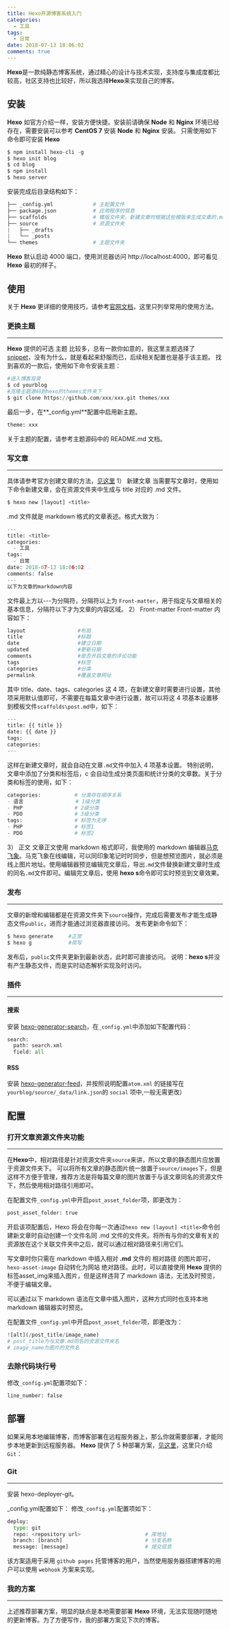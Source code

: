 ```yaml
---
title: Hexo开源博客系统入门
categories:
  - 工具
tags:
  - 日常
date: 2018-07-13 18:06:02
comments: true 
---
```

**Hexo**是一款纯静态博客系统，通过精心的设计与技术实现，支持度与集成度都比较高，社区支持也比较好，所以我选择**Hexo**来实现自己的博客。
## **安装**
**Hexo** 如官方介绍一样，安装方便快捷。安装前请确保 **Node** 和 **Nginx** 环境已经存在，需要安装可以参考 **CentOS 7** 安装 **Node** 和 **Nginx** 安装。
只需使用如下命令即可安装 **Hexo**
``` python
$ npm install hexo-cli -g
$ hexo init blog
$ cd blog
$ npm install
$ hexo server
```
安装完成后目录结构如下：
``` python
├── _config.yml             # 主配置文件
├── package.json            # 应用程序的信息
├── scaffolds               # 模版文件夹，新建文章时根据这些模版来生成文章的.md文件
├── source                  # 资源文件夹
|   ├── _drafts
|   └── _posts
└── themes                  # 主题文件夹
```
**Hexo** 默认启动 4000 端口，使用浏览器访问 http://localhost:4000，即可看见 **Hexo** 最初的样子。
## **使用**
关于 **Hexo**  更详细的使用技巧，请参考[官网文档](https://hexo.io/zh-cn/docs/)，这里只列举常用的使用方法。
### **更换主题**

-------------------
**Hexo** 提供的可选 主题 比较多，总有一款你如意的，我这里主题选择了 [snippet](https://github.com/shenliyang/hexo-theme-snippet)，没有为什么，就是看起来舒服而已，后续相关配置也是基于该主题。
找到喜欢的一款后，使用如下命令安装主题：

``` python
#进入博客目录
$ cd yourblog
#克隆主题源码到hexo的themes文件夹下
$ git clone https://github.com/xxx/xxx.git themes/xxx
```

最后一步，在**_config.yml**配置中启用新主题。
``` python
theme: xxx
```

关于主题的配置，请参考主题源码中的 README.md 文档。

### **写文章**

-------------------
具体请参考官方创建文章的方法，[见这里](https://hexo.io/zh-cn/docs/writing.html)
1） 新建文章
当需要写文章时，使用如下命令新建文章，会在资源文件夹中生成与 title 对应的 .md 文件。
``` python
$ hexo new [layout] <title>
```
.md 文件就是 markdown 格式的文章表述。格式大致为：
``` python
---
title: <title>
categories:
  - 工具
tags:
  - 日常
date: 2018-07-13 18:06:02
comments: false 
---
以下为文章的markdown内容
```

文件最上方以---为分隔符，分隔符以上为 `Front-matter`，用于指定与文章相关的基本信息，分隔符以下才为文章的内容区域。
2） Front-matter
Front-matter 内容如下：
``` python
layout                 #布局
title                  #标题
date                   #建立日期
updated                #更新日期
comments               #是否开启文章的评论功能
tags                   #标签
categories             #分类
permalink              #覆盖文章网址
```

其中 title、date、tags、categories 这 4 项，在新建文章时需要进行设置，其他项采用默认值即可，不需要在每篇文章中进行设置，故可以将这 4 项基本设置移到模板文件`scaffolds\post.md`中，如下：
``` python
---
title: {{ title }}
date: {{ date }}
tags:
categories:
---
```

这样在新建文章时，就会自动在文章`.md`文件中加入 4 项基本设置。
特别说明，文章中添加了分类和标签后，c 会自动生成分类页面和统计分类的文章数。关于分类和标签的使用，如下：
``` python
categories:           # 分类存在顺序关系
- 语言                 # 1级分类
- PHP                 # 2级分类
- PDO                 # 3级分类    
tags:                 # 标签为无序
- PHP                 # 标签1
- PDO                 # 标签2
```

3） 正文
文章正文使用 markdown 格式即可，我使用的 markdown 编辑器[马克飞象](https://maxiang.io/)。马克飞象在线编辑，可以同印象笔记时时同步，但是想预览图片，就必须是线上图片地址。使用编辑器预览编辑完文章后，导出`.md`文件替换新建文章时生成的同名`.md`文件即可。编辑完文章后，使用 **hexo s**命令即可实时预览到文章效果。
### **发布**

-------------------
文章的新增和编辑都是在资源文件夹下`source`操作，完成后需要发布才能生成静态文件`public`，进而才能通过浏览器直接访问。
发布更新命令如下：
``` python
$ hexo generate     #正常
$ hexo g            #简写
```

发布后，`public`文件夹更新到最新状态，此时即可直接访问。
说明：**hexo s**并没有产生静态文件，而是实时动态解析实现及时访问。
### **插件**

-------------------
#### **搜索**
安装 [hexo-generator-search](https://github.com/wzpan/hexo-generator-search)，在`_config.yml`中添加如下配置代码：
``` python
search:
  path: search.xml
  field: all
```

#### **RSS**
安装 [hexo-generator-feed](https://github.com/hexojs/hexo-generator-feed)，并按照说明配置`atom.xml` 的链接写在`yourblog/source/_data/link.json`的 `social` 项中,一般无需更改）

## **配置**

### **打开文章资源文件夹功能**

-------------------
在**Hexo**中，相对路径是针对资源文件夹`source`来讲，所以文章的静态图片应放置于资源文件夹下。
可以将所有文章的静态图片统一放置于`source/images`下，但是这样不方便于管理，推荐方法是将每篇文章的图片放置于与该文章同名的资源文件下，然后使用相对路径引用即可。

在配置文件`_config.yml`中开启`post_asset_folder`项，即更改为：
``` python
post_asset_folder: true
```
开启该项配置后，Hexo 将会在你每一次通过`hexo new [layout] <title>`命令创建新文章时自动创建一个文件名同 .md 文件的文件夹。将所有与你的文章有关的资源放在这个关联文件夹中之后，就可以通过相对路径来引用它们。

写文章时你只需在 markdown 中插入相对 **.md** 文件的 相对路径 的图片即可， `hexo-asset-image` 自动转化为网站 绝对路径。此时，可以直接使用 **Hexo** 提供的标签asset_img来插入图片，但是这样违背了 markdown 语法，无法及时预览，不便于编辑文章。

可以通过以下 markdown 语法在文章中插入图片，这种方式同时也支持本地 markdown 编辑器实时预览。

在配置文件`_config.yml`中开启`post_asset_folder`项，即更改为：
``` python
![alt](/post_title/image_name)
# post_title为与文章.md同名的资源文件夹名
# image_name为图片的文件名
```

### **去除代码块行号**
修改`_config.yml`配置项如下：
``` python
line_number: false
```

## **部署**
如果采用本地编辑博客，而博客部署在远程服务器上，那么你就需要部署，才能同步本地更新到远程服务器。
**Hexo** 提供了 5 种部署方案，[见这里](https://hexo.io/zh-cn/docs/deployment.html)，这里只介绍`Git`：
### **Git**

-------------------
安装 hexo-deployer-git。

_config.yml配置如下：
修改`_config.yml`配置项如下：
``` python
deploy:
  type: git
  repo: <repository url>                     # 库地址
  branch: [branch]                           # 分支名称
  message: [message]                         # 提交信息
```

该方案适用于采用 `github pages` 托管博客的用户，当然使用服务器搭建博客的用户可以使用 `webhook` 方案来实现。
### **我的方案**

-------------------
上述推荐部署方案，明显的缺点是本地需要部署 **Hexo** 环境，无法实现随时随地的更新博客。为了方便写作，我的部署方案见下次的博客。